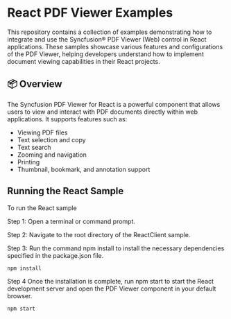 # React PDF Viewer Examples

This repository contains a collection of examples demonstrating how to integrate and use the Syncfusion® PDF Viewer (Web) control in React applications. These samples showcase various features and configurations of the PDF Viewer, helping developers understand how to implement document viewing capabilities in their React projects.

## 📦 Overview

The Syncfusion PDF Viewer for React is a powerful component that allows users to view and interact with PDF documents directly within web applications. It supports features such as:

- Viewing PDF files
- Text selection and copy
- Text search
- Zooming and navigation
- Printing
- Thumbnail, bookmark, and annotation support

## Running the React Sample
To run the React sample

Step 1: Open a terminal or command prompt.

Step 2: Navigate to the root directory of the ReactClient sample.

Step 3: Run the command npm install to install the necessary dependencies specified in the package.json file.
```
npm install
```
Step 4 Once the installation is complete, run npm start to start the React development server and open the PDF Viewer component in your default browser.
```
npm start
```
